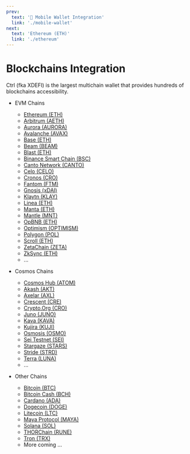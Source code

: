 ```yaml
---
prev:
  text: '🔹 Mobile Wallet Integration'
  link: './mobile-wallet'
next:
  text: 'Ethereum (ETH)'
  link: './ethereum'
---
```


# Blockchains Integration

Ctrl (fka XDEFI) is the largest multichain wallet that provides hundreds of blockchains accessibility.

- EVM Chains

  - [Ethereum (ETH)](./ethereum)
  - [Arbitrum (AETH)](./arbitrum)
  - [Aurora (AURORA)](./aurora)
  - [Avalanche (AVAX)](./avalanche)
  - [Base (ETH)](./base)
  - [Beam (BEAM)](./beam)
  - [Blast (ETH)](./blast)
  - [Binance Smart Chain (BSC)](./bnb-smart-chain)
  - [Canto Network (CANTO)](./canto)
  - [Celo (CELO)](./celo)
  - [Cronos (CRO)](./cronos)
  - [Fantom (FTM)](./fantom)
  - [Gnosis (xDAI)](./gnosis)
  - [Klaytn (KLAY)](./klaytn)
  - [Linea (ETH)](./linea)
  - [Manta (ETH)](./manta)
  - [Mantle (MNT)](./mantle)
  - [OpBNB (ETH)](./opBNB)
  - [Optimism (OPTIMISM)](./optimism)
  - [Polygon (POL)](./polygon)
  - [Scroll (ETH)](./scroll)
  - [ZetaChain (ZETA)](./zetaChain)
  - [ZkSync (ETH)](./zkSync)
  - ...

- Cosmos Chains
  - [Cosmos Hub (ATOM)](./cosmos)
  - [Akash (AKT)](./akash)
  - [Axelar (AXL)](./axelar)
  - [Crescent (CRE)](./crescent)
  - [Crypto.Org (CRO)](./crypto-org)
  - [Juno (JUNO)](./juno)
  - [Kava (KAVA)](./kava)
  - [Kujira (KUJI)](./kujira)
  - [Osmosis (OSMO)](./osmosis)
  - [Sei Testnet (SEI)](./sei)
  - [Stargaze (STARS)](./stargaze)
  - [Stride (STRD)](./stride)
  - [Terra (LUNA)](./terra)
  - ...
- Other Chains
  - [Bitcoin (BTC)](./bitcoin)
  - [Bitcoin Cash (BCH)](./bitcoin-cash)
  - [Cardano (ADA)](./cardano)
  - [Dogecoin (DOGE)](./dogecoin)
  - [Litecoin (LTC)](./litecoin)
  - [Maya Protocol (MAYA)](./maya)
  - [Solana (SOL)](./solana)
  - [THORChain (RUNE)](./thorchain)
  - [Tron (TRX)](./tron)
  - More coming ...
